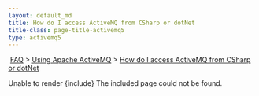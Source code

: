```yaml
---
layout: default_md
title: How do I access ActiveMQ from CSharp or dotNet 
title-class: page-title-activemq5
type: activemq5
---
```


 [FAQ](faq) > [Using Apache ActiveMQ](using-apache-activemq) > [How do I access ActiveMQ from CSharp or dotNet](how-do-i-access-activemq-from-csharp-or-dotnet)


Unable to render {include} The included page could not be found.

